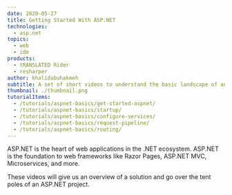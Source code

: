 ```yaml
---
date: 2020-05-27
title: Getting Started With ASP.NET
technologies:
  - asp.net
topics:
  - web
  - ide
products:
  - tRANSLATED Rider
  - resharper
author: khalidabuhakmeh
subtitle: A set of short videos to understand the basic landscape of an ASP.NET Application.
thumbnail: ./thumbnail.png
tutorialItems:
  - /tutorials/aspnet-basics/get-started-aspnet/
  - /tutorials/aspnet-basics/startup/
  - /tutorials/aspnet-basics/configure-services/
  - /tutorials/aspnet-basics/request-pipeline/
  - /tutorials/aspnet-basics/routing/
---
```


ASP.NET is the heart of web applications in the .NET ecosystem. ASP.NET is the foundation to web frameworks like Razor Pages, ASP.NET MVC, Microservices, and more.

These videos will give us an overview of a solution and go over the tent poles of an ASP.NET project. 

